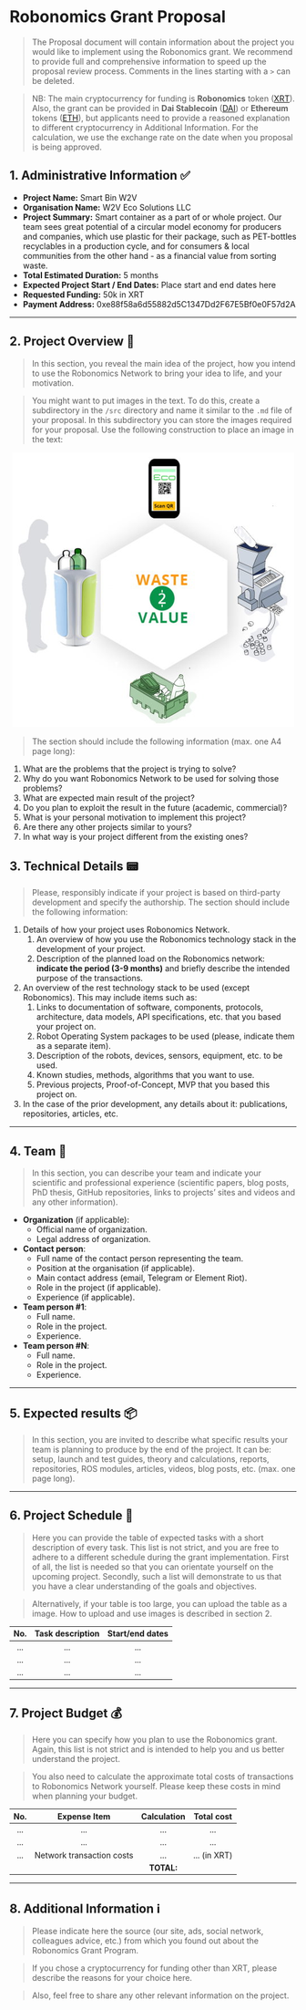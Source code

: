 # Robonomics Grant Proposal

> The Proposal document will contain information about the project you would like to implement using the Robonomics grant. We recommend to provide full and comprehensive information to speed up the proposal review process. Comments in the lines starting with a `>` can be deleted.

> NB: The main cryptocurrency for funding is **Robonomics** token ([XRT](https://www.coingecko.com/en/coins/robonomics-network)). Also, the grant can be provided in **Dai Stablecoin** ([DAI](https://www.coingecko.com/en/coins/dai)) or **Ethereum** tokens ([ETH](https://www.coingecko.com/en/coins/ethereum)), but applicants need to provide a reasoned explanation to different cryptocurrency in Additional Information. For the calculation, we use the exchange rate on the date when you proposal is being approved.

## 1. Administrative Information :white_check_mark:

* **Project Name:** Smart Bin W2V
* **Organisation Name:** W2V Eco Solutions LLC
* **Project Summary:** Smart container as a part of or whole project.  Our team sees great potential of a circular model economy for producers and companies, which use plastic for their package, such as PET-bottles recyclables in a production cycle, and for consumers & local communities from the other hand - as a financial value from sorting waste.
* **Total Estimated Duration:** 5 months
* **Expected Project Start / End Dates:** Place start and end dates here
* **Requested Funding:** 50k in XRT
* **Payment Address:** 0xe88f58a6d55882d5C1347Dd2F67E5Bf0e0F57d2A

---

## 2. Project Overview :bookmark_tabs:

> In this section, you reveal the main idea of the project, how you intend to use the Robonomics Network to bring your idea to life, and your motivation. 

> You might want to put images in the text. To do this, create a subdirectory in the `/src` directory and name it similar to the `.md` file of your proposal. In this subdirectory you can store the images required for your proposal. Use the following construction to place an image in the text:

<p align="center">

<img src="src/smart_bin_w2v/schema-website.jpg">

</p>

> The section should include the following information (max. one A4 page long):

1. What are the problems that the project is trying to solve?
2. Why do you want Robonomics Network to be used for solving those problems? 
3. What are expected main result of the project?
4. Do you plan to exploit the result in the future (academic, commercial)?
5. What is your personal motivation to implement this project?
6. Are there any other projects similar to yours? 
7. In what way is your project different from the existing ones?

## 3. Technical Details :pager:

> Please, responsibly indicate if your project is based on third-party development and specify the authorship. The section should include the following information: 

1. Details of how your project uses Robonomics Network.
    1. An overview of how you use the Robonomics technology stack in the development of your project.
    2. Description of the planned load on the Robonomics network: **indicate the period (3-9 months)** and briefly describe the intended purpose of the transactions.
2. An overview of the rest technology stack to be used (except Robonomics). This may include items such as: 
    1. Links to documentation of software, components, protocols, architecture, data models, API specifications, etc. that you based your project on.
    2. Robot Operating System packages to be used (please, indicate them as a separate item).
    3. Description of the robots, devices, sensors, equipment, etc. to be used.
    4. Known studies, methods, algorithms that you want to use.
    5. Previous projects, Proof-of-Concept, MVP that you based this project on.
3. In the case of the prior development, any details about it: publications, repositories, articles, etc.

---

## 4. Team :busts_in_silhouette:

> In this section, you can describe your team and indicate your scientific and professional experience (scientific papers, blog posts, PhD thesis, GitHub repositories, links to projects’ sites and videos and any other information).

* **Organization** (if applicable):
    * Official name of organization.
    * Legal address of organization.
* **Contact person**:
    * Full name of the contact person representing the team.
    * Position at the organisation (if applicable).
    * Main contact address (email, Telegram or Element Riot).
    * Role in the project (if applicable).
    * Experience (if applicable).
* **Team person #1**:
    * Full name.
    * Role in the project.
    * Experience.
* **Team person #N**:
    * Full name.
    * Role in the project.
    * Experience.

---

## 5. Expected results :package:

> In this section, you are invited to describe what specific results your team is planning to produce by the end of the project. It can be: setup, launch and test guides, theory and calculations, reports, repositories, ROS modules, articles, videos, blog posts, etc. (max. one page long).

---

## 6. Project Schedule :date:

> Here you can provide the table of expected tasks with a short description of every task. This list is not strict, and you are free to adhere to a different schedule during the grant implementation. First of all, the list is needed so that you can orientate yourself on the upcoming project. Secondly, such a list will demonstrate to us that you have a clear understanding of the goals and objectives.

> Alternatively, if your table is too large, you can upload the table as a image. How to upload and use images is described in section 2.

| No. | Task description | Start/end dates |
|:---:|:----------------:|:---------------:|
| ... |        ...       |       ...       |
| ... |        ...       |       ...       |
| ... |        ...       |       ...       |

---

## 7. Project Budget :moneybag:

> Here you can specify how you plan to use the Robonomics grant. Again, this list is not strict and is intended to help you and us better understand the project.

> You also need to calculate the approximate total costs of transactions to Robonomics Network yourself. Please keep these costs in mind when planning your budget.

| No. |       Expense Item      |   Calculation   |   Total cost    |
|:---:|:-----------------------:|:---------------:|:---------------:|
| ... |           ...           |       ...       |     ...         |
| ... |           ...           |       ...       |     ...         |
| ... |Network transaction costs|       ...       |     ... (in XRT)|
|     |                         |    **TOTAL:**   |                 |

---

## 8. Additional Information :information_source: 

> Please indicate here the source (our site, ads, social network, colleagues advice, etc.) from which you found out about the Robonomics Grant Program.

> If you chose a cryptocurrency for funding other than XRT, please describe the reasons for your choice here.

> Also, feel free to share any other relevant information on the project. 
